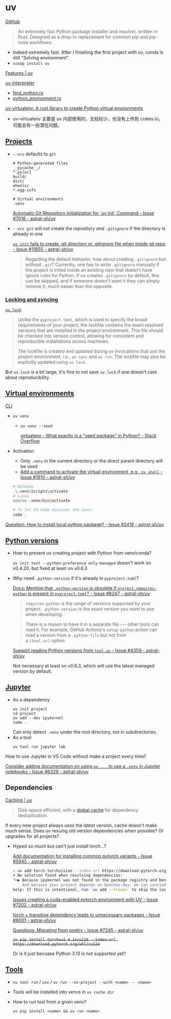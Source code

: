 # uv
[GitHub](https://github.com/astral-sh/uv)

> An extremely fast Python package installer and resolver, written in Rust. Designed as a drop-in replacement for common pip and pip-tools workflows.

- Indeed extremely fast. After I finishing the first project with uv, conda is still "Solving environment".
- `scoop install uv`

[Features | uv](https://docs.astral.sh/uv/getting-started/features/)

[uv-interpreter](https://github.com/astral-sh/uv/tree/main/crates/uv-interpreter)
- [find\_python.rs](https://github.com/astral-sh/uv/blob/main/crates/uv-interpreter/src/find_python.rs)
- [python\_environment.rs](https://github.com/astral-sh/uv/blob/main/crates/uv-interpreter/src/python_environment.rs)

[uv-virtualenv: A rust library to create Python virtual environments](https://github.com/astral-sh/uv/tree/main/crates/uv-virtualenv)
- uv-virtualenv 主要是 uv 内部使用的，文档较少，也没有上传到 crates.io，可能会有一些潜在问题。

## [Projects](https://docs.astral.sh/uv/concepts/projects/)
- `--vcs` defaults to `git`
  ```gitignore
  # Python-generated files
  __pycache__/
  *.py[oc]
  build/
  dist/
  wheels/
  *.egg-info

  # Virtual environments
  .venv

  ```
  [Automatic Git Repository Initialization for \`uv init\` Command - Issue #7016 - astral-sh/uv](https://github.com/astral-sh/uv/issues/7016)
- `--vcs git` will not create the repository *and `.gitignore`* if the directory is already in one

  [`uv init` fails to create .git directory or .gitignore file when inside git repo - Issue #11655 - astral-sh/uv](https://github.com/astral-sh/uv/issues/11655)
  > Regarding the default behavior, how about creating `.gitignore` but without `.git`? Currently, one has to write `.gitignore` manually if the project is inited inside an existing repo that doesn't have ignore rules for Python. If uv creates `.gitignore` by default, this can be skipped, and if someone doesn't want it they can simply remove it, much eaiser than the opposite.

### [Locking and syncing](https://docs.astral.sh/uv/concepts/projects/sync/)
[`uv.lock`](https://docs.astral.sh/uv/concepts/projects/layout/#the-lockfile)
> Unlike the `pyproject.toml`, which is used to specify the broad requirements of your project, the lockfile contains the exact resolved versions that are installed in the project environment. This file should be checked into version control, allowing for consistent and reproducible installations across machines.
>
> The lockfile is created and updated during uv invocations that use the project environment, i.e., `uv sync` and `uv run`. The lockfile may also be explicitly updated using `uv lock`.

But `uv.lock` is a bit large, it's fine to not save `uv.lock` if one doesn't care about reproducibility.

## [Virtual environments](https://docs.astral.sh/uv/pip/environments/)
[CLI](https://docs.astral.sh/uv/reference/cli/#uv-venv)
- `uv venv`
  - `uv venv --seed`

    [virtualenv - What exactly is a "seed package" in Python? - Stack Overflow](https://stackoverflow.com/questions/79053771/what-exactly-is-a-seed-package-in-python)

- Activation
  - Only `.venv` in the current directory or the direct parent directory will be used
  - [Add a command to activate the virtual environment, e.g., `uv shell` - Issue #1910 - astral-sh/uv](https://github.com/astral-sh/uv/issues/1910)

  ```sh
  # Windows
  .\.venv\Scripts\activate
  # Linux
  source .venv/bin/activate

  # To let VS Code discover the venv:
  code .
  ```

[Question: How to install local python package? - Issue #2418 - astral-sh/uv](https://github.com/astral-sh/uv/issues/2418)

## [Python versions](https://docs.astral.sh/uv/concepts/python-versions/)
- How to prevent uv creating project with Python from venv/conda?
  
  `uv init test --python-preference only-managed` doesn't work on v0.4.20, but fixed at least on v0.6.3

- Why need `.python-version` if it's already in `pyproject.toml`?

  [Docs: Mention that `.python-version` is obsolete if `project.requires-python` is present in `pyproject.toml`? - Issue #8247 - astral-sh/uv](https://github.com/astral-sh/uv/issues/8247)
  > `requires-python` is the range of versions supported by your project. `.python-version` is the exact version you want to use when developing.

  > There is a reason to have it in a separate file --- other tools can read it. For example, GitHub Actions's `setup-python` action can read a version from a `.python-file` but not from a `[tool.uv]` option.

  [Support reading Python versions from `tool.uv` - Issue #4359 - astral-sh/uv](https://github.com/astral-sh/uv/issues/4359)

  Not necessary at least on v0.6.3, which will use the latest managed version by default.

## [Jupyter](https://docs.astral.sh/uv/guides/integration/jupyter/)
- As a dependency
  ```pwsh
  uv init project
  cd project
  uv add --dev ipykernel
  code .
  ```
  Can only detect `.venv` under the root directory, not in subdirectories.
- As a tool
  ```
  uv tool run jupyter lab
  ```

How to use Jupyter in VS Code without make a project every time?

[Consider adding documentation on using `uv ...` to use a `.venv` in Jupyter notebooks - Issue #6329 - astral-sh/uv](https://github.com/astral-sh/uv/issues/6329)

## Dependencies
[Caching | uv](https://docs.astral.sh/uv/concepts/cache/)

> Disk-space efficient, with a [global cache](https://docs.astral.sh/uv/concepts/cache) for dependency deduplication.

If every new project always uses the latest version, cache doesn't make much sense. Does uv resuing old version dependencies when possible? Or upgrades for all projects?

- Hyped so much but can't just install torch...?

  [Add documentation for installing common pytorch variants - Issue #5945 - astral-sh/uv](https://github.com/astral-sh/uv/issues/5945)
  ```sh
  > uv add torch torchvision --index-url https://download.pytorch.org/whl/cu124
  × No solution found when resolving dependencies:
  ╰─▶ Because ipykernel was not found in the package registry and benches:dev depends on ipykernel>=6.29.5, we can conclude that benches:dev's requirements are unsatisfiable.
      And because your project depends on benches:dev, we can conclude that your project's requirements are unsatisfiable.
  help: If this is intentional, run `uv add --frozen` to skip the lock and sync steps.
  ```

  [Issues creating a cuda-enabled pytorch environment with UV - Issue #7202 - astral-sh/uv](https://github.com/astral-sh/uv/issues/7202)

  [torch + transitive dependency leads to unnecessary packages - Issue #8001 - astral-sh/uv](https://github.com/astral-sh/uv/issues/8001)

  [Questions: Migrating from poetry - Issue #7245 - astral-sh/uv](https://github.com/astral-sh/uv/issues/7245)

  ~~`uv pip install torch==2.4.1+cu124 --index-url https://download.pytorch.org/whl/cu124`~~

  Or is it just becuase Python 3.13 is not supported yet?

## [Tools](https://docs.astral.sh/uv/concepts/tools/)
- `uv tool run` / `uvx` / `uv run --no-project --with <name> -- <name>`
- Tools will be installed into venvs in `uv cache dir`
- How to run tool from a given venv?

  `uv pip install <name> && uv run <name>`
